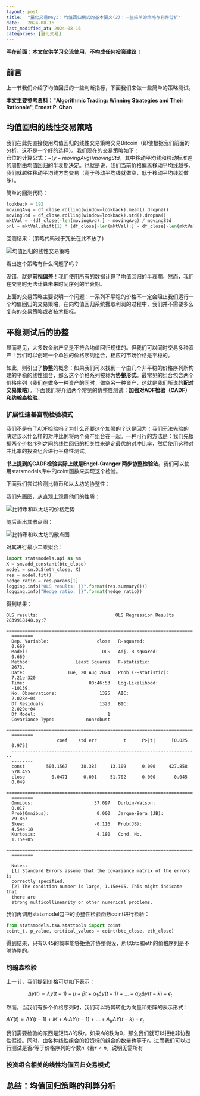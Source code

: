 ```yaml
---
layout: post
title:  "量化交易Day3: 均值回归模式的基本要义(2)：一些简单的策略与利弊分析"
date:   2024-08-16
last_modified_at: 2024-08-16
categories: [量化交易]
---
```


**写在前面：本文仅供学习交流使用，不构成任何投资建议！**

## 前言

上一节我们介绍了均值回归的一些判断指标，下面我们来做一些简单的策略测试。  

**本文主要参考资料："Algorithmic Trading: Winning Strategies and Their Rationale", Ernest P. Chan**

## 均值回归的线性交易策略

我们在此先直接使用均值回归的线性交易策略交易Bitcoin（即使根据我们前面的分析，这不是一个好的选择）。我们现在的交易策略如下：  
仓位的计算公式：$-(y-movingAvg)/movingStd$，其中移动平均线和移动标准差的周期由均值回归的半衰期决定。也就是说，我们当前价格偏离移动平均线越多，我们就越往移动平均线方向交易（高于移动平均线就做空，低于移动平均线就做多）。  

简单的回测代码：

```python
lookback = 192
movingAvg = df_close.rolling(window=lookback).mean().dropna()
movingStd = df_close.rolling(window=lookback).std().dropna()
mktVal = -(df_close[-len(movingAvg):] - movingAvg) / movingStd
pnl = mktVal.shift(1) * (df_close[-len(mktVal):] - df_close[-len(mktVal):].shift(1)) / df_close[-len(mktVal):].shift(1)
```

回测结果：(策略代码过于冗长在此不放了)

![均值回归的线性交易策略](/assets/images/crypto/3-1.png)

看出这个策略有什么问题了吗？  

没错，就是**前视偏差**！我们使用所有的数据计算了均值回归的半衰期，然而，我们在交易时无法计算未来时间序列的半衰期。  

上面的交易策略主要说明一个问题：一系列不平稳的价格不一定会阻止我们运行一个均值回归的交易策略，在向均值回归系统攫取利润的过程中，我们并不需要多么复杂的交易策略或者技术指标。

## 平稳测试后的协整

显而易见，大多数金融产品是不符合均值回归规律的。但我们可以同时交易多种资产！我们可以创建一个单独的价格序列组合，相应的市场价格是平稳的。  

如此，则引出了**协整**的概念：如果我们可以找到一个由几个非平稳的价格序列所构建的平稳的线性组合，那么这个价格系列被称为**协整形式**。最常见的组合包含两个价格序列（我们在做多一种资产的同时，做空另一种资产，这就是我们所说的**配对交易策略**）。下面我们将介绍两个常见的协整性测试：**加强对ADF检验（CADF）**和**约翰森检验**。

### 扩展性迪基富勒检验模式

我们不是有了ADF检验吗？为什么还要这个加强的？这是因为：我们无法先验的决定该以什么样的对冲比例将两个资产组合在一起。一种可行的方法是：我们先根据两个价格序列之间的线性回归的相关性来确定最优的对冲比率，然后使用这种对冲比率的投资组合进行平稳性测试。  

**书上提到的CADF检验实际上就是Engel-Granger 两步协整检验法**。我们可以使用statsmodels库中的coint函数来实现这个检验。

下面我们尝试检测比特币和以太坊的协整性：  

我们先画图，从直观上观察他们的性质：

![比特币和以太坊的价格走势](/assets/images/crypto/3-2.png)

随后画出其散点图：  

![比特币和以太坊的散点图](/assets/images/crypto/3-3.png)

对其进行最小二乘拟合：

```python
import statsmodels.api as sm
X = sm.add_constant(btc_close)
model = sm.OLS(eth_close, X)
res = model.fit()
hedge_ratio = res.params[1]
logging.info("OLS results: {}".format(res.summary()))
logging.info("Hedge ratio: {}".format(hedge_ratio))
```

得到结果：  

```dotnetcli
OLS results:                             OLS Regression Results        2839918148.py:7
  ======================================================================                
  ========                                                                              
  Dep. Variable:                  close   R-squared:                                    
  0.669                                                                                 
  Model:                            OLS   Adj. R-squared:                               
  0.669                                                                                 
  Method:                 Least Squares   F-statistic:                                  
  2673.                                                                                 
  Date:                Tue, 20 Aug 2024   Prob (F-statistic):                           
  7.21e-320                                                                             
  Time:                        00:46:53   Log-Likelihood:                               
  -10139.                                                                               
  No. Observations:                1325   AIC:                                          
  2.028e+04                                                                             
  Df Residuals:                    1323   BIC:                                          
  2.029e+04                                                                             
  Df Model:                           1                                                 
  Covariance Type:            nonrobust                                                 
  ======================================================================                
  ========                                                                              
                   coef    std err          t      P>|t|      [0.025                    
  0.975]                                                                                
  ----------------------------------------------------------------------                
  --------                                                                              
  const        503.1567     38.383     13.109      0.000     427.858                    
  578.455                                                                               
  close          0.0471      0.001     51.702      0.000       0.045                    
  0.049                                                                                 
  ======================================================================                
  ========                                                                              
  Omnibus:                       37.097   Durbin-Watson:                                
  0.017                                                                                 
  Prob(Omnibus):                  0.000   Jarque-Bera (JB):                             
  79.867                                                                                
  Skew:                          -0.116   Prob(JB):                                     
  4.54e-18                                                                              
  Kurtosis:                       4.180   Cond. No.                                     
  1.15e+05                                                                              
  ======================================================================                
  ========                                                                              
                                                                                        
  Notes:                                                                                
  [1] Standard Errors assume that the covariance matrix of the errors is                
  correctly specified.                                                                  
  [2] The condition number is large, 1.15e+05. This might indicate that                 
  there are                                                                             
  strong multicollinearity or other numerical problems.
```

我们再调用statsmodel包中的协整性检验函数coint进行检验：

```python
from statsmodels.tsa.stattools import coint
coint_t, p_value, critical_values = coint(btc_close, eth_close)
```

得到结果，只有0.45的概率能够拒绝非协整假设，所以btc和eth的价格序列是不够协整的。

### 约翰森检验

上一节，我们提到价格可以如下表示：  

$$\Delta y(t) = \lambda y(t-1) + \mu + \beta t +  \alpha_1 \Delta y(t - 1) + ... + \alpha_K \Delta y(t-k) + \epsilon_t$$    

然而，当我们有多个价格序列时，我们可以将其转化为向量和矩阵的表示形式：  

$\Delta Y(t) = \Lambda Y(t-1) + M + A_1 \Delta Y(t-1) + ... + A_K \Delta Y(t-k) + \epsilon_t$  

我们需要检验的东西是矩阵$\Lambda$的秩$r$。如果$\Lambda$的秩为0，那么我们就可以拒绝非协整性假设。同时，由各种线性组合的投资标的组合的数量也等于$r$。进而我们可以进行测试是否$r$等于价格序列的个数$n$（若$r<n$，说明无需所有

### 投资组合相关的线性均值回归交易模式

## 总结：均值回归策略的利弊分析